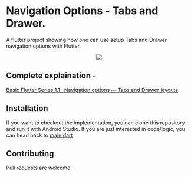 # Navigation Options - Tabs and Drawer.

A flutter project showing how one can use setup Tabs and Drawer navigation options with Flutter.

<p align="center">
  <img src="https://media.giphy.com/media/McD4bVic9xFeFZ1gre/giphy.gif" />
</p>

## Complete explaination - 
[Basic Flutter Series 1.1 : Navigation options — Tabs and Drawer layouts](https://medium.com/@satyamsaluja04/basic-flutter-series-1-1-navigation-options-tabs-and-drawer-layouts-caf2fcfc1d2)

## Installation 

If you want to checkout the implementation, you can clone this repository and run it with Android Studio.
If you are just interested in code/logic, you can head back to [main.dart](https://github.com/satyam-dev/navigation_flutter_tutorial/blob/master/lib/main.dart)

## Contributing
Pull requests are welcome.

